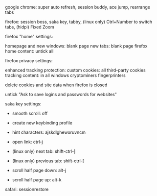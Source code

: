 google chrome: super auto refresh, session buddy, ace jump, rearrange tabs

firefox: session boss, saka key, tabby, (linux only) Ctrl+Number to switch tabs, (hidpi) Fixed Zoom

firefox "home" settings:

homepage and new windows: blank page
new tabs: blank page
firefox home content: untick all

firefox privacy settings:

enhanced tracking protection: custom
cookies: all third-party cookies
tracking content: in all windows
cryptominers
fingerprinters

delete cookies and site data when firefox is closed

untick "Ask to save logins and passwords for websites"

saka key settings:

- smooth scroll: off

- create new keybinding profile

- hint characters: ajskdlgheworuvncm

- open link: ctrl-j

- (linux only) next tab: shift-ctrl-]

- (linux only) previous tab: shift-ctrl-[

- scroll half page down: alt-j

- scroll half page up: alt-k

safari: sessionrestore

